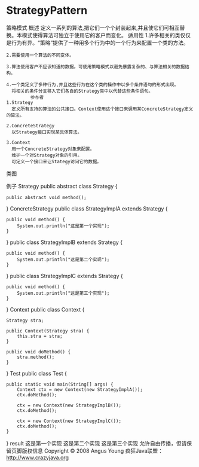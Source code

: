# StrategyPattern
策略模式
 概述
    定义一系列的算法,把它们一个个封装起来,并且使它们可相互替换。本模式使得算法可独立于使用它的客户而变化。
 适用性
    1.许多相关的类仅仅是行为有异。“策略”提供了一种用多个行为中的一个行为来配置一个类的方法。

    2.需要使用一个算法的不同变体。

    3.算法使用客户不应该知道的数据。可使用策略模式以避免暴露复杂的、与算法相关的数据结构。

    4.一个类定义了多种行为,并且这些行为在这个类的操作中以多个条件语句的形式出现。
      将相关的条件分支移入它们各自的Strategy类中以代替这些条件语句。
			 参与者
    1.Strategy
      定义所有支持的算法的公共接口。Context使用这个接口来调用某ConcreteStrategy定义的算法。

    2.ConcreteStrategy
      以Strategy接口实现某具体算法。

    3.Context
      用一个ConcreteStrategy对象来配置。
      维护一个对Strategy对象的引用。
      可定义一个接口来让Stategy访问它的数据。
 类图
 
 例子
Strategy 
public abstract class Strategy {

    public abstract void method();
}
ConcreteStrategy 
public class StrategyImplA extends Strategy {

    public void method() {
        System.out.println("这是第一个实现");
    }
}
public class StrategyImplB extends Strategy {

    public void method() {
        System.out.println("这是第二个实现");
    }
}
public class StrategyImplC extends Strategy {

    public void method() {
        System.out.println("这是第三个实现");
    }
}
Context 
public class Context {

    Strategy stra;
    
    public Context(Strategy stra) {
        this.stra = stra;
    }
    
    public void doMethod() {
        stra.method();
    }
}
Test 
public class Test {
    
    public static void main(String[] args) {
        Context ctx = new Context(new StrategyImplA());
        ctx.doMethod();
        
        ctx = new Context(new StrategyImplB());
        ctx.doMethod();
        
        ctx = new Context(new StrategyImplC());
        ctx.doMethod();
    }
}
result 
这是第一个实现
这是第二个实现
这是第三个实现
允许自由传播，但请保留页脚版权信息
Copyright © 2008 Angus Young
疯狂Java联盟：http://www.crazyjava.org 
